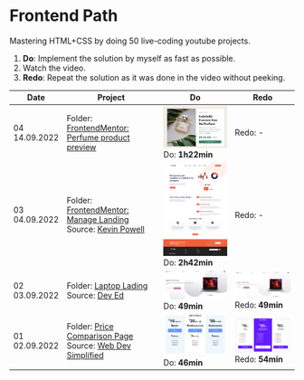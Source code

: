 # Frontend Path

Mastering HTML+CSS by doing 50 live-coding youtube projects. 

1. **Do**: Implement the solution by myself as fast as possible. 
2. Watch the video.
3. **Redo**: Repeat the solution as it was done in the video without peeking.

| Date                | Project                                                      | Do                                                           | Redo                                                         |
| ------------------- | ------------------------------------------------------------ | ------------------------------------------------------------ | ------------------------------------------------------------ |
| 04<br />14.09.2022  | Folder: [FrontendMentor: Perfume product preview](fr04_fm_product_preview) | <img src="fr04_fm_product_preview/do/result.png" style="width:300px" /><br />Do: **1h22min** | Redo: -                                                      |
| 03 <br />04.09.2022 | Folder: [FrontendMentor: Manage Landing](fr03_fm_manage_landing_orange)<br />Source: [Kevin Powell](https://www.youtube.com/watch?v=h3bTwCqX4ns) | <img src="fr03_fm_manage_landing_orange/do/result.png" style="width:300px" /> <br />Do: **2h42min** | Redo: -                                                      |
| 02 <br />03.09.2022 | Folder: [Laptop Lading](fr02_laptop_landing)<br />Source: [Dev Ed](https://www.youtube.com/watch?v=ZeDP-rzOnAA) | <img src="fr02_laptop_landing/do/result.png" style="width:300px" /> <br />Do: **49min** | <img src="fr02_laptop_landing/redo/result.png" style="width:300px" /><br />Redo: **49min** |
| 01 <br />02.09.2022 | Folder: [Price Comparison Page](fr02_HTML-CSS-Price-Comparison-Table)<br />Source: [Web Dev Simplified](https://youtu.be/M_bhZEY6_kM?t=20) | <img src="fr01_HTML-CSS-Price-Comparison-Table/do/result.png" style="width:300px" /> <br />Do: **46min** | <img src="fr01_HTML-CSS-Price-Comparison-Table/redo/result.png" style="width:300px" /> <br />Redo: **54min** |

